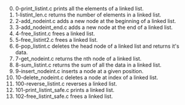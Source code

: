 0. 0-print_listint.c prints all the elements of a linked list.
1. 1-listint_len.c returns the number of elements in a linked list.
2. 2-add_nodeint.c adds a new node at the beginning of a linked list.
3. 3-add_nodeint_end.c adds a new node at the end of a linked list.
4. 4-free_listint.c frees a linked list.
5. 5-free_listint2.c frees  a linked list.
6. 6-pop_listint.c deletes the head node of a linked list and returns it's data.
7. 7-get_nodeint.c returns the nth node of a linked list.
8. 8-sum_listint.c returns the sum of all the data in a linked list.
9. 9-insert_nodeint.c inserts a node at a given position.
10. 10-delete_nodeint.c deletes a node at index of a linked list.
11. 100-reverse_listint.c reverses a linked list.
12. 101-print_listint_safe.c prints a linked list.
13. 102-free_listint_safe.c frees a linked list.

